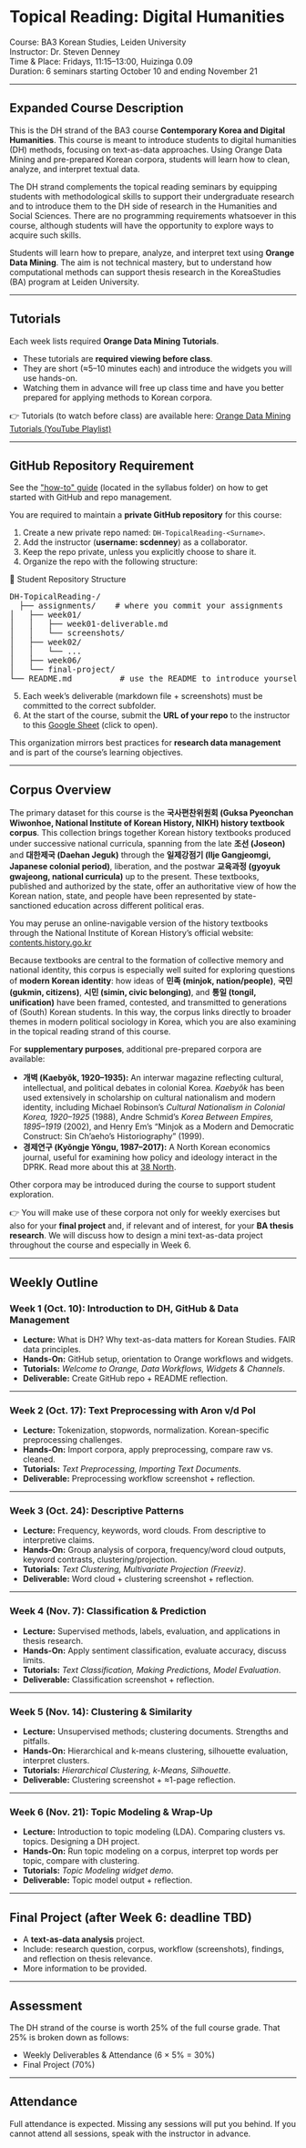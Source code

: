 # Topical Reading: Digital Humanities  
Course: BA3 Korean Studies, Leiden University  
Instructor: Dr. Steven Denney  
Time & Place: Fridays, 11:15–13:00, Huizinga 0.09  
Duration: 6 seminars starting October 10 and ending November 21

---

## Expanded Course Description
This is the DH strand of the BA3 course **Contemporary Korea and Digital Humanities**. This course is meant to introduce students to digital humanities (DH) methods, focusing on text-as-data approaches. Using Orange Data Mining and pre-prepared Korean corpora, students will learn how to clean, analyze, and interpret textual data.  

The DH strand complements the topical reading seminars by equipping students with methodological skills to support their undergraduate research and to introduce them to the DH side of research in the Humanities and Social Sciences. There are no programming requirements whatsoever in this course, although students will have the opportunity to explore ways to acquire such skills.

Students will learn how to prepare, analyze, and interpret text using **Orange Data Mining**. The aim is not technical mastery, but to understand how computational methods can support thesis research in the KoreaStudies (BA) program at Leiden University.

---

## Tutorials  
Each week lists required **Orange Data Mining Tutorials**.  
- These tutorials are **required viewing before class**.  
- They are short (≈5–10 minutes each) and introduce the widgets you will use hands-on.  
- Watching them in advance will free up class time and have you better prepared for applying methods to Korean corpora.

👉 Tutorials (to watch before class) are available here: [Orange Data Mining Tutorials (YouTube Playlist)](https://www.youtube.com/playlist?list=PLmNPvQr9Tf-ZSDLwOzxpvY-HrE0yv-8Fy)

---

## GitHub Repository Requirement  
See the ["how-to" guide](repo_how-to.md) (located in the syllabus folder) on how to get started with GitHub and repo management.

You are required to maintain a **private GitHub repository** for this course:  

1. Create a new private repo named: `DH-TopicalReading-<Surname>`.  
2. Add the instructor (**username: scdenney**) as a collaborator.  
3. Keep the repo private, unless you explicitly choose to share it.  
4. Organize the repo with the following structure:

📂 Student Repository Structure
<pre>
DH-TopicalReading-<Surname>/
  ├── assignments/    # where you commit your assignments
│   ├── week01/
│   │   ├── week01-deliverable.md
│   │   └── screenshots/
│   ├── week02/
│   │   └── ...
│   ├── week06/
│   └── final-project/
└── README.md          # use the README to introduce yourself and what your repo will do for you
</pre>

5. Each week’s deliverable (markdown file + screenshots) must be committed to the correct subfolder.  
6. At the start of the course, submit the **URL of your repo** to the instructor to this [Google Sheet](https://docs.google.com/spreadsheets/d/1iVdwLTfmVkMn2cQGXPxCC4YIxADawSKAWltZIxD5WMs/edit?usp=sharing) (click to open).

This organization mirrors best practices for **research data management** and is part of the course’s learning objectives.  

---

## Corpus Overview

The primary dataset for this course is the **국사편찬위원회 (Guksa Pyeonchan Wiwonhoe, National Institute of Korean History, NIKH) history textbook corpus**. This collection brings together Korean history textbooks produced under successive national curricula, spanning from the late **조선 (Joseon)** and **대한제국 (Daehan Jeguk)** through the **일제강점기 (Ilje Gangjeomgi, Japanese colonial period)**, liberation, and the postwar **교육과정 (gyoyuk gwajeong, national curricula)** up to the present. These textbooks, published and authorized by the state, offer an authoritative view of how the Korean nation, state, and people have been represented by state-sanctioned education across different political eras.  

You may peruse an online-navigable version of the history textbooks through the National Institute of Korean History’s official website: [contents.history.go.kr](https://contents.history.go.kr/front/ta/main.do)  

Because textbooks are central to the formation of collective memory and national identity, this corpus is especially well suited for exploring questions of **modern Korean identity**: how ideas of **민족 (minjok, nation/people)**, **국민 (gukmin, citizens)**, **시민 (simin, civic belonging)**, and **통일 (tongil, unification)** have been framed, contested, and transmitted to generations of (South) Korean students. In this way, the corpus links directly to broader themes in modern political sociology in Korea, which you are also examining in the topical reading strand of this course.  

For **supplementary purposes**, additional pre-prepared corpora are available:  
- **개벽 (Kaebyŏk, 1920–1935):** An interwar magazine reflecting cultural, intellectual, and political debates in colonial Korea. *Kaebyŏk* has been used extensively in scholarship on cultural nationalism and modern identity, including Michael Robinson’s *Cultural Nationalism in Colonial Korea, 1920–1925* (1988), Andre Schmid’s *Korea Between Empires, 1895–1919* (2002), and Henry Em’s “Minjok as a Modern and Democratic Construct: Sin Ch’aeho’s Historiography” (1999).  
- **경제연구 (Kyŏngje Yŏngu, 1987–2017):** A North Korean economics journal, useful for examining how policy and ideology interact in the DPRK. Read more about this at [38 North](https://www.38north.org/2025/05/in-memoriam-kyongje-yongu/).  

Other corpora may be introduced during the course to support student exploration.  

👉 You will make use of these corpora not only for weekly exercises but also for your **final project** and, if relevant and of interest, for your **BA thesis research**. We will discuss how to design a mini text-as-data project throughout the course and especially in Week 6.  


---

## Weekly Outline

### Week 1 (Oct. 10): Introduction to DH, GitHub & Data Management
- **Lecture:** What is DH? Why text-as-data matters for Korean Studies. FAIR data principles.  
- **Hands-On:** GitHub setup, orientation to Orange workflows and widgets.  
- **Tutorials:** *Welcome to Orange, Data Workflows, Widgets & Channels*.  
- **Deliverable:** Create GitHub repo + README reflection.  

---

### Week 2 (Oct. 17): Text Preprocessing with Aron v/d Pol
- **Lecture:** Tokenization, stopwords, normalization. Korean-specific preprocessing challenges.  
- **Hands-On:** Import corpora, apply preprocessing, compare raw vs. cleaned.  
- **Tutorials:** *Text Preprocessing, Importing Text Documents*.  
- **Deliverable:** Preprocessing workflow screenshot + reflection.  

---

### Week 3 (Oct. 24): Descriptive Patterns
- **Lecture:** Frequency, keywords, word clouds. From descriptive to interpretive claims.  
- **Hands-On:** Group analysis of corpora, frequency/word cloud outputs, keyword contrasts, clustering/projection.  
- **Tutorials:** *Text Clustering, Multivariate Projection (Freeviz)*.  
- **Deliverable:** Word cloud + clustering screenshot + reflection.  

---

### Week 4 (Nov. 7): Classification & Prediction
- **Lecture:** Supervised methods, labels, evaluation, and applications in thesis research.  
- **Hands-On:** Apply sentiment classification, evaluate accuracy, discuss limits.  
- **Tutorials:** *Text Classification, Making Predictions, Model Evaluation*.  
- **Deliverable:** Classification screenshot + reflection.  

---

### Week 5 (Nov. 14): Clustering & Similarity
- **Lecture:** Unsupervised methods; clustering documents. Strengths and pitfalls.  
- **Hands-On:** Hierarchical and k-means clustering, silhouette evaluation, interpret clusters.  
- **Tutorials:** *Hierarchical Clustering, k-Means, Silhouette*.  
- **Deliverable:** Clustering screenshot + ≈1-page reflection.  

---

### Week 6 (Nov. 21): Topic Modeling & Wrap-Up
- **Lecture:** Introduction to topic modeling (LDA). Comparing clusters vs. topics. Designing a DH project.  
- **Hands-On:** Run topic modeling on a corpus, interpret top words per topic, compare with clustering.  
- **Tutorials:** *Topic Modeling widget demo*.  
- **Deliverable:** Topic model output + reflection.  

---

## Final Project (after Week 6: deadline TBD)
- A **text-as-data analysis** project. 
- Include: research question, corpus, workflow (screenshots), findings, and reflection on thesis relevance.
- More information to be provided.

---

## Assessment
The DH strand of the course is worth 25% of the full course grade. That 25% is broken down as follows:
- Weekly Deliverables & Attendance (6 × 5% = 30%)  
- Final Project (70%)

---

## Attendance
Full attendance is expected. Missing any sessions will put you behind. If you cannot attend all sessions, speak with the instructor in advance.
